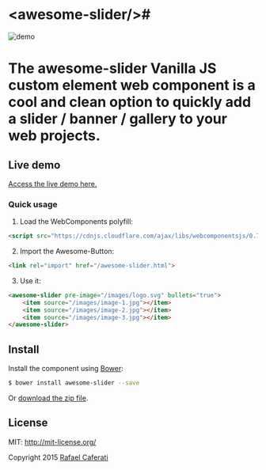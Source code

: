 # &lt;awesome-slider/&gt;#

![demo](https://caferati.me/images/labs/awesome-slider/demo.gif)

The awesome-slider Vanilla JS custom element web component is a cool and clean option to quickly add a slider / banner / gallery to your web projects.
=======================================================================================

## Live demo

[Access the live demo here.](https://caferati.me/demo/awesome-slider)

### Quick usage

1. Load the WebComponents polyfill:

```html
<script src="https://cdnjs.cloudflare.com/ajax/libs/webcomponentsjs/0.7.5/webcomponents.min.js"></script>
```

2. Import the Awesome-Button:

```html
<link rel="import" href="/awesome-slider.html">
```

3. Use it:

```html
<awesome-slider pre-image="/images/logo.svg" bullets="true">
	<item source="/images/image-1.jpg"></item>
	<item source="/images/image-2.jpg"></item>
	<item source="/images/image-3.jpg"></item>
</awesome-slider>
```

## Install

Install the component using [Bower](http://bower.io/):

```sh
$ bower install awesome-slider --save
```
Or [download the zip file](https://github.com/rcaferati/awesome-slider/archive/master.zip).

License
-------
MIT: http://mit-license.org/

Copyright 2015 [Rafael Caferati](https://caferati.me)
